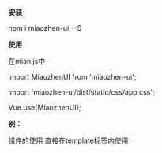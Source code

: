 **安装**

npm i miaozhen-ui --S

**使用**

在mian.js中

import MiaozhenUI from 'miaozhen-ui';

import 'miaozhen-ui/dist/static/css/app.css';

Vue.use(MiaozhenUI);

**例：**

组件的使用
直接在template标签内使用

<mz-button></mz-button>
